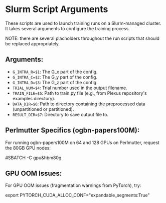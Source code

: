 # Slurm Script Arguments

These scripts are used to launch training runs on a Slurm-managed cluster. It takes several arguments to configure the training process.

NOTE: there are several placholders throughout the run scripts that should be replaced appropriately.

## Arguments:

* `G_INTRA_R=$1`:  The G_x part of the config.
* `G_INTRA_C=$2`:  The G_y part of the config.
* `G_INTRA_D=$3`:  The G_z part of the config.
* `TRIAL_NUM=$4`:  Trial number used in the output filename.
* `TRAIN_FILE=$5`:  Path to train.py file (e.g., from Plexus repository's examples directory).
* `DATA_DIR=$6`:  Path to directory containing the preprocessed data (unpartitioned or partitioned).
* `RESULT_DIR=$7`:  Directory to save output file to.

## Perlmutter Specifics (ogbn-papers100M):

For running ogbn-papers100M on 64 and 128 GPUs on Perlmutter, request the 80GB GPU nodes:

#SBATCH -C gpu&hbm80g

## GPU OOM Issues:

For GPU OOM issues (fragmentation warnings from PyTorch), try:

export PYTORCH_CUDA_ALLOC_CONF="expandable_segments:True"

